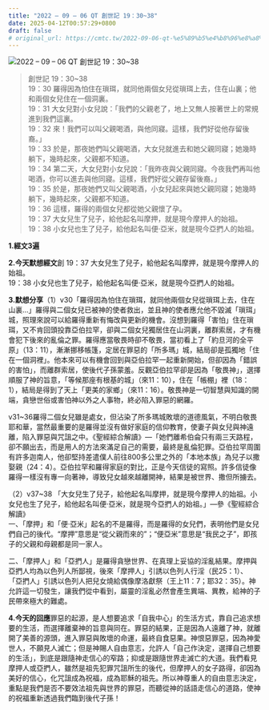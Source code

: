 ```yaml
---
title: "2022 – 09 – 06 QT 創世記 19：30~38"
date: 2025-04-12T00:57:29+0800
draft: false
# original_url: https://cmtc.tw/2022-09-06-qt-%e5%89%b5%e4%b8%96%e8%a8%98-19%ef%bc%9a3038
---
```


![2022 – 09 – 06 QT 創世記 19：30~38](/images/qt.jpg  "2022 – 09 – 06 QT 創世記 19：30~38")

> 創世記 19：30~38  
> 19：30 羅得因為怕住在瑣珥，就同他兩個女兒從瑣珥上去，住在山裏；他和兩個女兒住在一個洞裏。  
> 19：31 大女兒對小女兒說：「我們的父親老了，地上又無人按著世上的常規進到我們這裏。  
> 19：32 來！我們可以叫父親喝酒，與他同寢。這樣，我們好從他存留後裔。」  
> 19：33 於是，那夜她們叫父親喝酒，大女兒就進去和她父親同寢；她幾時躺下，幾時起來，父親都不知道。  
> 19：34 第二天，大女兒對小女兒說：「我昨夜與父親同寢。今夜我們再叫他喝酒，你可以進去與他同寢。這樣，我們好從父親存留後裔。」  
> 19：35 於是，那夜她們又叫父親喝酒，小女兒起來與她父親同寢；她幾時躺下，幾時起來，父親都不知道。  
> 19：36 這樣，羅得的兩個女兒都從她父親懷了孕。  
> 19：37 大女兒生了兒子，給他起名叫摩押，就是現今摩押人的始祖。  
> 19：38 小女兒也生了兒子，給他起名叫便‧亞米，就是現今亞捫人的始祖。

**1.經文3遍**

**2.今天默想經文**創 19：37 大女兒生了兒子，給他起名叫摩押，就是現今摩押人的始祖。  
19：38 小女兒也生了兒子，給他起名叫便‧亞米，就是現今亞捫人的始祖。

**3.默想分享**（1）v30「羅得因為怕住在瑣珥，就同他兩個女兒從瑣珥上去，住在山裏…」羅得與二個女兒已被神的使者救出，並且神的使者應允他不毀滅「瑣珥」城，照理來說可以給羅得重新有悔改與更新的機會。沒想到羅得「害怕」住在瑣珥，又不肯回頭投靠亞伯拉罕，卻與二個女兒獨居住在山洞裏，離群索居，才有機會犯下後來的亂倫之罪。羅得應當敬畏時卻不敬畏，當初看上了「約旦河的全平原」（13：11），漸漸挪移帳篷，定居在罪惡的「所多瑪」城，結局卻是孤獨地「住在一個洞裡」。他本來可以有機會回到與亞伯拉罕一起重新開始，但卻因為「錯誤的害怕」，而離群索居，使後代子孫蒙羞。反觀亞伯拉罕卻是因為「敬畏神」，選擇順服了神的旨意，「等候那座有根基的城」（來11：10），住在「帳棚」裡（18：1），結局是得到了天上「更美的家鄉」（來11：16）。敬畏神是一切智慧與知識的開端，貪戀世俗或害怕神以外之人事物，終必陷入罪惡的網羅。

v31~36羅得二個女兒雖是處女，但沾染了所多瑪城敗壞的道德風氣，不明白敬畏耶和華，當然最重要的是羅得並沒有做好家庭的信仰教育，使妻子與女兒與神遠離，陷入罪惡與咒詛之中。《聖經綜合解讀》—「她們離希伯侖只有兩三天路程，卻不願出去，而是用人的方法來滿足自己的需要，最終是亂倫犯罪。亞伯拉罕周圍有許多迦南人，他卻堅持差遣僕人前往800多公里之外的「本地本族」為兒子以撒娶親（24：4）。亞伯拉罕和羅得家庭的對比，正是今天信徒的寫照。許多信徒像羅得一樣沒有專一向著神，導致兒女越來越離開神，結果是被世界、撒但所擄去。

（2）v37~38 「大女兒生了兒子，給他起名叫摩押，就是現今摩押人的始祖。小女兒也生了兒子，給他起名叫便‧亞米，就是現今亞捫人的始祖。」—參《聖經綜合解讀》  
一、「摩押」和「便·亞米」起名的不是羅得，而是羅得的女兒們，表明他們是女兒們自己的後代。“摩押”意思是“從父親而來的”；“便亞米”意思是“我民之子”，即孩子的父親和母親都是同一家人。

二、「摩押人」和「亞捫人」是羅得貪戀世界、在真理上妥協的淫亂結果。摩押與亞捫人均為以色列人所鄙視，後來「摩押人」引誘以色列人行淫（民25：1）、 「亞捫人」引誘以色列人把兒女燒給偶像摩洛獻祭（王上11：7；耶32：35）。神允許這一切發生，讓我們從中看到，屬靈的淫亂必然會產生異端、異教，給神的子民帶來極大的難處。

**4.今天的回應**罪惡的起源，是人想要追求「自我中心」的生活方式，靠自己追求想要的生活，而選擇離棄神的旨意與同在。罪惡的結果，正是因為人遠離了神，就離開了美善的源頭，進入罪惡與敗壞的命運，最終自食惡果。神恨惡罪惡，因為神愛世人，不願見人滅亡；但是神賜人自由意志，允許人「自己作決定，選擇自己想要的生活」，到底是跟隨神走信心的窄路；抑或是跟隨世界走滅亡的大道。我們看見摩押人或亞捫人，雖然是祖先犯罪咒詛所生的後代，但摩押人的女子路得，卻因為美好的信心，化咒詛成為祝福，成為耶穌的祖先。所以神尊重人的自由意志決定，重點是我們是否不要效法祖先與世界的罪惡，而聽從神的話語走信心的道路，使神的祝福重新透過我們臨到後代子孫！